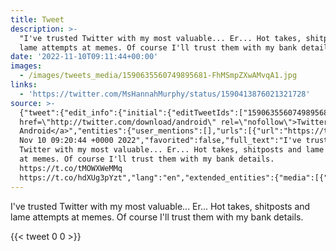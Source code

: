 ```yaml
---
title: Tweet
description: >-
  "I've trusted Twitter with my most valuable... Er... Hot takes, shitposts and
  lame attempts at memes. Of course I'll trust them with my bank details.  "
date: '2022-11-10T09:11:44+00:00'
images:
  - /images/tweets_media/1590635560749895681-FhMSmpZXwAMvqA1.jpg
links:
  - 'https://twitter.com/MsHannahMurphy/status/1590413876021321728'
source: >-
  {"tweet":{"edit_info":{"initial":{"editTweetIds":["1590635560749895681"],"editableUntil":"2022-11-10T09:50:44.000Z","editsRemaining":"5","isEditEligible":true}},"retweeted":false,"source":"<a
  href=\"http://twitter.com/download/android\" rel=\"nofollow\">Twitter for
  Android</a>","entities":{"user_mentions":[],"urls":[{"url":"https://t.co/tMOWXWeMMq","expanded_url":"https://twitter.com/MsHannahMurphy/status/1590413876021321728","display_url":"twitter.com/MsHannahMurphy…","indices":["149","172"]}],"symbols":[],"media":[{"expanded_url":"https://twitter.com/toychicken/status/1590635560749895681/photo/1","indices":["173","196"],"url":"https://t.co/hdXUg3pYzt","media_url":"http://pbs.twimg.com/tweet_video_thumb/FhMSmpZXwAMvqA1.jpg","id_str":"1590635548548513795","id":"1590635548548513795","media_url_https":"https://pbs.twimg.com/tweet_video_thumb/FhMSmpZXwAMvqA1.jpg","sizes":{"large":{"w":"244","h":"166","resize":"fit"},"small":{"w":"244","h":"166","resize":"fit"},"thumb":{"w":"150","h":"150","resize":"crop"},"medium":{"w":"244","h":"166","resize":"fit"}},"type":"photo","display_url":"pic.twitter.com/hdXUg3pYzt"}],"hashtags":[]},"display_text_range":["0","196"],"favorite_count":"0","id_str":"1590635560749895681","truncated":false,"retweet_count":"0","id":"1590635560749895681","possibly_sensitive":false,"created_at":"Thu
  Nov 10 09:20:44 +0000 2022","favorited":false,"full_text":"I've trusted
  Twitter with my most valuable... Er... Hot takes, shitposts and lame attempts
  at memes. Of course I'll trust them with my bank details.
  https://t.co/tMOWXWeMMq
  https://t.co/hdXUg3pYzt","lang":"en","extended_entities":{"media":[{"expanded_url":"https://twitter.com/toychicken/status/1590635560749895681/photo/1","indices":["173","196"],"url":"https://t.co/hdXUg3pYzt","media_url":"http://pbs.twimg.com/tweet_video_thumb/FhMSmpZXwAMvqA1.jpg","id_str":"1590635548548513795","video_info":{"aspect_ratio":["122","83"],"variants":[{"bitrate":"0","content_type":"video/mp4","url":"https://video.twimg.com/tweet_video/FhMSmpZXwAMvqA1.mp4"}]},"id":"1590635548548513795","media_url_https":"https://pbs.twimg.com/tweet_video_thumb/FhMSmpZXwAMvqA1.jpg","sizes":{"large":{"w":"244","h":"166","resize":"fit"},"small":{"w":"244","h":"166","resize":"fit"},"thumb":{"w":"150","h":"150","resize":"crop"},"medium":{"w":"244","h":"166","resize":"fit"}},"type":"animated_gif","display_url":"pic.twitter.com/hdXUg3pYzt"}]}}}
---
```

I've trusted Twitter with my most valuable... Er... Hot takes, shitposts and lame attempts at memes. Of course I'll trust them with my bank details.  
    
{{< tweet 0 0 >}}
    
